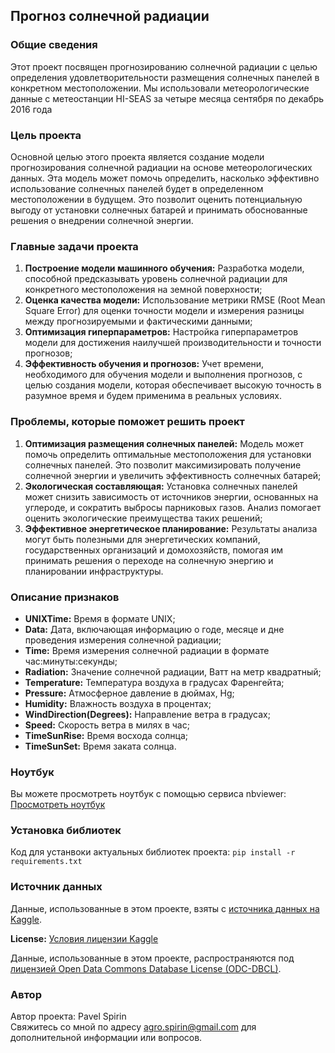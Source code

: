 ## Прогноз солнечной радиации

### Общие сведения
Этот проект посвящен прогнозированию солнечной радиации с целью определения удовлетворительности размещения солнечных панелей в конкретном местоположении. Мы использовали метеорологические данные с метеостанции HI-SEAS за четыре месяца сентября по декабрь 2016 года

### Цель проекта
Основной целью этого проекта является создание модели прогнозирования солнечной радиации на основе метеорологических данных. Эта модель может помочь определить, насколько эффективно использование солнечных панелей будет в определенном местоположении в будущем. Это позволит оценить потенциальную выгоду от установки солнечных батарей и принимать обоснованные решения о внедрении солнечной энергии.

### Главные задачи проекта
1. **Построение модели машинного обучения:**
Разработка модели, способной предсказывать уровень солнечной радиации для конкретного местоположения на земной поверхности;
2. **Оценка качества модели:**
Использование метрики RMSE (Root Mean Square Error) для оценки точности модели и измерения разницы между прогнозируемыми и фактическими данными;
3. **Оптимизация гиперпараметров:**
Настройка гиперпараметров модели для достижения наилучшей производительности и точности прогнозов;
4. **Эффективность обучения и прогнозов:**
Учет времени, необходимого для обучения модели и выполнения прогнозов, с целью создания модели, которая обеспечивает высокую точность в разумное время и будем применима в реальных условиях.

### Проблемы, которые поможет решить проект
1. **Оптимизация размещения солнечных панелей:**
Модель может помочь определить оптимальные местоположения для установки солнечных панелей. Это позволит максимизировать получение солнечной энергии и увеличить эффективность солнечных батарей;
2. **Экологическая составляющая:**
Установка солнечных панелей может снизить зависимость от источников энергии, основанных на углероде, и сократить выбросы парниковых газов. Анализ помогает оценить экологические преимущества таких решений;
3. **Эффективное энергетическое планирование:**
Результаты анализа могут быть полезными для энергетических компаний, государственных организаций и домохозяйств, помогая им принимать решения о переходе на солнечную энергию и планировании инфраструктуры.

### Описание признаков
- **UNIXTime:** Время в формате UNIX;
- **Data:** Дата, включающая информацию о годе, месяце и дне проведения измерения солнечной радиации;
- **Time:** Время измерения солнечной радиации в формате час:минуты:секунды;
- **Radiation:** Значение солнечной радиации, Ватт на метр квадратный;
- **Temperature:** Температура воздуха в градусах Фаренгейта;
- **Pressure:** Атмосферное давление в дюймах, Hg;
- **Humidity:** Влажность воздуха в процентах;
- **WindDirection(Degrees):** Направление ветра в градусах;
- **Speed:** Скорость ветра в милях в час;
- **TimeSunRise:** Время восхода солнца;
- **TimeSunSet:** Время заката солнца.

### Ноутбук
Вы можете просмотреть ноутбук с помощью сервиса nbviewer: [Просмотреть ноутбук](https://nbviewer.org/github/PaulSpirin/Solar_Energy/blob/main/Solar_radiation.ipynb)

### Установка библиотек
Код для устанвоки актуальных библиотек проекта:
`pip install -r requirements.txt`

### Источник данных
Данные, использованные в этом проекте, взяты с [источника данных на Kaggle](https://www.kaggle.com/datasets/dronio/SolarEnergy).

**License:** [Условия лицензии Kaggle](https://www.kaggle.com/terms)

Данные, использованные в этом проекте, распространяются под [лицензией Open Data Commons Database License (ODC-DBCL)](https://opendatacommons.org/licenses/dbcl/1-0/).

### Автор
Автор проекта: Pavel Spirin  
Свяжитесь со мной по адресу agro.spirin@gmail.com для дополнительной информации или вопросов.
